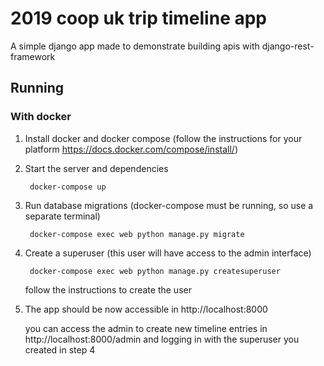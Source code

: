 # 2019 coop uk trip timeline app

A simple django app made to demonstrate building apis with django-rest-framework

## Running

### With docker

1. Install docker and docker compose (follow the instructions for your platform https://docs.docker.com/compose/install/)

1. Start the server and dependencies

        docker-compose up

1. Run database migrations (docker-compose must be running, so use a separate terminal)

        docker-compose exec web python manage.py migrate 
        
1. Create a superuser (this user will have access to the admin interface)

        docker-compose exec web python manage.py createsuperuser

    follow the instructions to create the user
    
1. The app should be now accessible in http://localhost:8000

    you can access the admin to create new timeline entries in http://localhost:8000/admin and logging in with the superuser you created in step 4 
    
